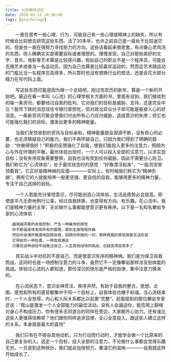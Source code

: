 ```yaml
---
title: 七秒钟的记忆
date: 2018-03-11 14:36:48
tags: [psychology]
---
```



  &ensp;&ensp;&emsp; 一直在思考一些心理、行为，可能自己有一些心理或精神上的缺失，所以有时候会比较想去研究这些东西。活了30多年，也许之前自己是一直处于比较迷茫的，但是也一直在很努力寻找努力的方向。这些话看起来很老套，有点像心灵鸡汤的东西，但人确确实实是需要目标或者理想的。慢慢发现，自己对那些美好的文字、音乐、电影等艺术算是比较感兴趣，假如自己的职业不是一个程序员，可能会去搞艺术或者当一名运动员，因为自己也算是比较喜欢运动的，然而这艺术跟运动的门槛比当一名程序员高得多，所以暂时也没有想换行业的想法，还是会花大部分精力在写代码上面。


  &ensp;&ensp;&emsp; 写这些东西可能是因为做一个总结吧，刚过完农历的新年，算是一个新的开始吧。最近在看一本叫《心流》的心理学相关方面的书，里面有说到，我们接收到的每一条资讯，都要经过自我的批判。它对我们的目标是威胁、支持，还是完全中立？股市下跌的消息往往令银行家担忧，但对政治异议分子却可能是振奋人心的好消息。一条新资讯可能会使我们付出所有心力应付威胁，造成意识的失序；但它也可能强化我们的目标，激发出更多的精神能量。

  
  &ensp;&ensp;&emsp; 当我们发觉收到的资讯与目标亲和，精神能量就会源源不断，没有担心的必要，也无须猜疑自己的能力。我们不再怀疑自己，只因为我们得到了明确的鼓励：“你做得很好！”积极的反馈强化了自我，使我们能投入更多的注意力，照顾内心与外在环境的平衡。最优体验出现时，一个人可以投入全部的注意力，以求实现目标；没有失序现象需要整顿，自我也没有受到任何威胁，因此不需要分心防卫。我们称它为“心流体验”，处于最优状态时的感觉：“好像漂浮起来”，“一股洪流带领着我”。它正好是精神熵的反面————实际上，有时候我们称它为“精神负熵”。拥有它的人就能培养一股更坚强、更自信的自我，能够用更多的精神力量，专注于自己选择的目标。

  
  &ensp;&ensp;&emsp; 一个人若能充分掌控意识，尽可能创造心流体验，生活品质势必会提高。即使是平凡无奇地例行公事，经过自我转换，也变得有方向、有乐趣。在心流中，我们是精神力量的主宰，无论做什么事都能使意识更有秩序。以下是一名知名攀岩专家的心流体验：

  
       越来越完美的自我控制，产生一种痛快的感觉
       你不断逼身体发挥所有的极限，直到全身隐隐作痛
       然后你会满怀敬畏地回顾自我，回顾你所做的一切，那种佩服的感觉简直无法形容
       它带给你一种狂喜，一种自我满足
       只要在这种战役中战胜过自己，人生其他战场的挑战，也就变得容易多了


&ensp;&ensp;&emsp; 其实战斗中对抗的不是自己，而是使意识失序的精神熵。我们是为保卫自我而战，这同时也是一场控制注意力的斗争，虽然它不一定像攀岩那样涉及到体能的挑战。体验过心流的人都知道，那份深沉的快乐是严格的自律、集中注意力换来的。


&ensp;&ensp;&emsp; 在心流状态下，意识全神贯注、秩序井然，有助于自我的整合。思想、企图、感觉和所有的感官都集中于同一个目标上，自我体验也臻于和谐。当心流结束时，一个人会觉得，内心和人际关系都比以前更“完整”。前面提到的那位攀岩专家还说：“爬山是激发一个人全部能力的最佳活动。没有人会逼迫你，能否爬上巅峰对身心不构成压力，你有很多志同道合的同伴在旁边，大家都齐心协力。还有谁比这些人更值得信赖呢？他们跟你同样追求自律，全心全意投入，跟这些人建立这样的关系，本身就是最大的喜悦”


&ensp;&ensp;&emsp; 我们只有在不掺杂其他动机，只为行动而行动时，才能学会做一个比原来的自己更复杂的人。选定一个目标，投入全部的注意力，不论做什么事都会觉得乐趣无穷。一旦尝到这种快乐，我们就会加倍努力，重温它的滋味————自我就这样开始成长了。




 

       
